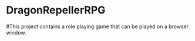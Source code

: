 # DragonRepellerRPG

#This project contains a role playing game that can be played on a browser window. 
